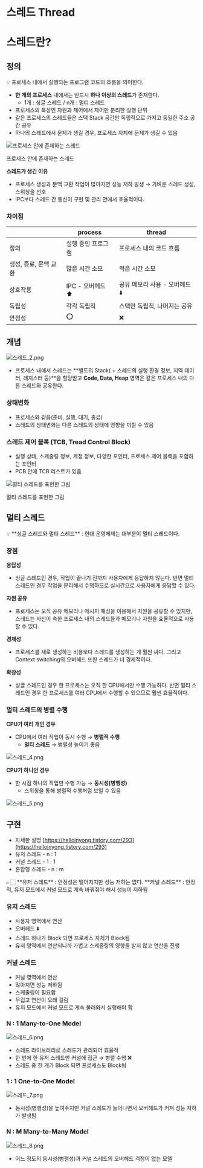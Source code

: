 # 스레드 Thread

# 스레드란?

## 정의

<aside>
💡 프로세스 내에서 실행되는 프로그램 코드의 흐름을 의미한다.

</aside>

- **한 개의 프로세스** 내에서는 반드시 **하나 이상의 스레드**가 존재한다.
  - 1개 : 싱글 스레드 / n개 : 멀티 스레드
- 프로세스의 특성인 자원과 제어에서 제어만 분리한 실행 단위
- 같은 프로세스의 스레드들은 스택 Stack 공간만 독립적으로 가지고 동일한 주소 공간 공유
- 하나의 스레드에서 문제가 생길 경우, 프로세스 자체에 문제가 생길 수 있음

![프로세스 안에 존재하는 스레드](./img/%EC%8A%A4%EB%A0%88%EB%93%9C_1.png)

프로세스 안에 존재하는 스레드

**스레드가 생긴 이유**

- 프로세스 생성과 문맥 교환 작업이 많아지면 성능 저하 발생 → 가벼운 스레드 생성, 스위칭을 선호
- IPC보다 스레드 간 통신이 구현 및 관리 면에서 효율적이다.

### 차이점

|                       | process            | thread                         |
| --------------------- | ------------------ | ------------------------------ |
| 정의                  | 실행 중인 프로그램 | 프로세스 내의 코드 흐름        |
| 생성, 종료, 문맥 교환 | 많은 시간 소모     | 적은 시간 소모                 |
| 상호작용              | IPC - 오버헤드 ⬆️  | 공유 메모리 사용 - 오버헤드 ⬇️ |
| 독립성                | 각각 독립적        | 스택만 독립적, 나머지는 공유   |
| 안정성                | ⭕️                | ❌                             |

## 개념

![스레드_2.png](./img/%EC%8A%A4%EB%A0%88%EB%93%9C_2.png)

- 프로세스 내에서 스레드는 **별도의 Stack( + 스레드의 실행 환경 정보, 지역 데이터, 레지스터 등)**을 할당받고 **Code, Data, Heap** 영역은 같은 프로세스 내의 다른 스레드와 공유한다.

### 상태변화

- 프로세스와 같음(준비, 실행, 대기, 종료)
- 스레드의 상태변화는 다른 스레드의 상태에 영향을 끼칠 수 있음

### 스레드 제어 블록 (TCB, Tread Control Block)

- 실행 상태, 스케줄링 정보, 계정 정보, 다양한 포인터, 프로세스 제어 블록을 포함하는 포인터
- PCB 안에 TCB 리스트가 있음

![멀티 스레드를 표현한 그림](./img/%EC%8A%A4%EB%A0%88%EB%93%9C_3.png)

멀티 스레드를 표현한 그림

## 멀티 스레드

<aside>
💡 **싱글 스레드와 멀티 스레드** : 현대 운영체제는 대부분이 멀티 스레드이다.

</aside>

### 장점

**응답성**

- 싱글 스레드인 경우, 작업이 끝나기 전까지 사용자에게 응답하지 않는다. 반면 멀티 스레드인 경우 작업을 분리해서 수행하므로 실시간으로 사용자에게 응답할 수 있다.

**자원 공유**

- 프로세스는 오직 공유 메모리나 메시지 패싱을 이용해서 자원을 공유할 수 있지만, 스레드는 자신이 속한 프로세스 내의 스레드들과 메모리나 자원을 효율적으로 사용할 수 있다.

**경제성**

- 프로세스를 새로 생성하는 비용보다 스레드를 생성하는 게 훨씬 싸다. 그리고 Context switching의 오버헤드 또한 스레드가 더 경제적이다.

**확장성**

- 싱글 스레드인 경우 한 프로세스는 오직 한 CPU에서만 수행 가능하다. 반면 멀티 스레드인 경우 한 프로세스를 여러 CPU에서 수행할 수 있으므로 훨씬 효율적이다.

### 멀티 스레드의 병렬 수행

**CPU가 여러 개인 경우**

- CPU에서 여러 작업이 동시 수행 → **병렬적 수행**
  - **멀티 스레드** → 병렬성 높이기 좋음

![스레드_4.png](./img/%EC%8A%A4%EB%A0%88%EB%93%9C_4.png)

**CPU가 하나인 경우**

- 한 시점 하나의 작업만 수행 가능 → **동시성(병행성)**
  - 스위칭을 통해 병렬적 수행처럼 보일 수 있음

![스레드_5.png](./img/%EC%8A%A4%EB%A0%88%EB%93%9C_5.png)

## 구현

- 자세한 설명
  [https://helloinyong.tistory.com/293](https://helloinyong.tistory.com/293)
- 유저 스레드 - n : 1
- 커널 스레드 - 1 : 1
- 혼합형 스레드 - n : m

<aside>
👉🏻 **유저 스레드** : 안정성은 떨어지지만 성능 저하는 없다.
**커널 스레드** : 안정적, 유저 모드에서 커널 모드로 계속 바꿔줘야 해서 성능이 저하됨

</aside>

### **유저 스레드**

- 사용자 영역에서 연산
- 오버헤드 ⬇️
- 스레드 하나가 Block 되면 프로세스 자체가 Block됨
- 유저 영역에서 연산되니까 가볍고 스케줄링의 영향을 받지 않고 연산을 진행

### **커널 스레드**

- 커널 영역에서 연산
- 많아지면 성능 저하됨
- 스케줄링이 필요함
- 무겁고 연산이 오래 걸림
- 유저 모드에서 커널 모드로 계속 불러와서 실행해야 함

### N : 1 Many-to-One Model

![스레드_6.png](./img/%EC%8A%A4%EB%A0%88%EB%93%9C_6.png)

- 스레드 라이브러리로 스레드가 관리되어 효율적
- 한 번에 한 유저 스레드만 커널에 접근 → 병렬 수행 ❌
- 스레드 중 한 개가 Block 되면 프로세스도 Block됨

### 1 : 1 One-to-One Model

![스레드_7.png](./img/%EC%8A%A4%EB%A0%88%EB%93%9C_7.png)

- 동시성(병행성)을 높여주지만 커널 스레드가 늘어나면서 오버헤드가 커져 성능 저하가 발생됨

### N : M Many-to-Many Model

![스레드_8.png](./img/%EC%8A%A4%EB%A0%88%EB%93%9C_8.png)

- 어느 정도의 동시성(병행성)과 커널 스레드의 오버헤드 걱정이 없는 모델
